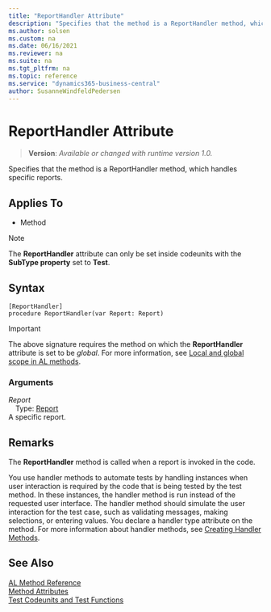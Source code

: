```yaml
---
title: "ReportHandler Attribute"
description: "Specifies that the method is a ReportHandler method, which handles specific reports."
ms.author: solsen
ms.custom: na
ms.date: 06/16/2021
ms.reviewer: na
ms.suite: na
ms.tgt_pltfrm: na
ms.topic: reference
ms.service: "dynamics365-business-central"
author: SusanneWindfeldPedersen
---
```

[//]: # (START>DO_NOT_EDIT)
[//]: # (IMPORTANT:Do not edit any of the content between here and the END>DO_NOT_EDIT.)
[//]: # (Any modifications should be made in the .xml files in the ModernDev repo.)

# ReportHandler Attribute
> **Version**: _Available or changed with runtime version 1.0._

Specifies that the method is a ReportHandler method, which handles specific reports.


## Applies To

- Method

> [!NOTE]
> The **ReportHandler** attribute can only be set inside codeunits with the **SubType property** set to **Test**.

## Syntax

```
[ReportHandler]
procedure ReportHandler(var Report: Report)
```
> [!IMPORTANT]
> The above signature requires the method on which the **ReportHandler** attribute is set to be *global*. For more information, see [Local and global scope in AL methods](../devenv-al-methods.md%23local-and-global-scope).

### Arguments
*Report*  
&emsp;Type: [Report](../methods-auto/report/report-data-type.md)  
A specific report.  

[//]: # (IMPORTANT: END>DO_NOT_EDIT)

## Remarks

The **ReportHandler** method is called when a report is invoked in the code.

You use handler methods to automate tests by handling instances when user interaction is required by the code that is being tested by the test method. In these instances, the handler method is run instead of the requested user interface. The handler method should simulate the user interaction for the test case, such as validating messages, making selections, or entering values. You declare a handler type attribute on the method. For more information about handler methods, see [Creating Handler Methods](../devenv-creating-handler-methods.md).

## See Also

[AL Method Reference](../methods-auto/library.md)  
[Method Attributes](devenv-method-attributes.md)  
[Test Codeunits and Test Functions](../devenv-test-codeunits-and-test-methods.md)